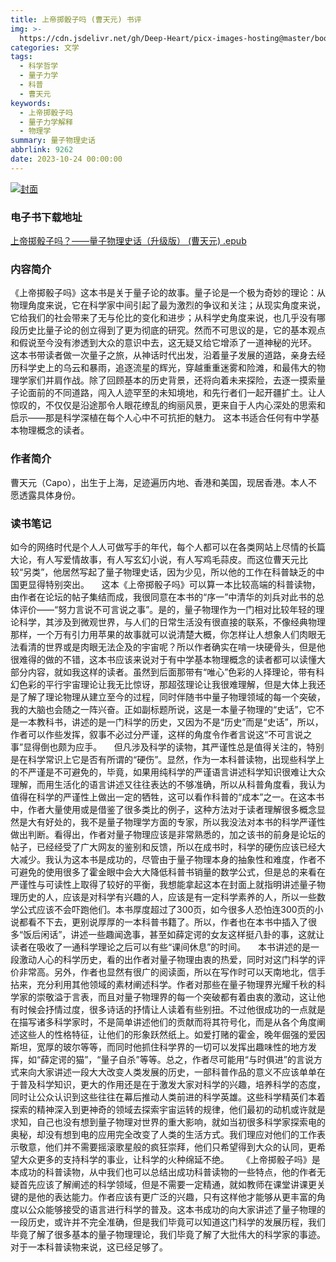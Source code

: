 ```yaml
---
title: 上帝掷骰子吗 (曹天元) 书评
img: >-
  https://cdn.jsdelivr.net/gh/Deep-Heart/picx-images-hosting@master/boomments/上帝掷骰子吗？——量子物理史话（升级版）.e2ik5nljdoo.webp
categories: 文学
tags:
  - 科学哲学
  - 量子力学
  - 科普
  - 曹天元
keywords:
  - 上帝掷骰子吗
  - 量子力学解释
  - 物理学
summary: 量子物理史话
abbrlink: 9262
date: 2023-10-24 00:00:00
---
```


[![封面](https://cdn.jsdelivr.net/gh/Deep-Heart/picx-images-hosting@master/boomments/上帝掷骰子吗？——量子物理史话（升级版）.e2ik5nljdoo.webp)]()
### 电子书下载地址
[上帝掷骰子吗？——量子物理史话（升级版） (曹天元) .epub](https://url57.ctfile.com/f/23765157-960584739-5d0b32?p=9554)

### 内容简介
《上帝掷骰子吗》这本书是关于量子论的故事。量子论是一个极为奇妙的理论：从物理角度来说，它在科学家中间引起了最为激烈的争议和关注；从现实角度来说，它给我们的社会带来了无与伦比的变化和进步；从科学史角度来说，也几乎没有哪段历史比量子论的创立得到了更为彻底的研究。然而不可思议的是，它的基本观点和假说至今没有渗透到大众的意识中去，这无疑又给它增添了一道神秘的光环。    这本书带读者做一次量子之旅，从神话时代出发，沿着量子发展的道路，亲身去经历科学史上的乌云和暴雨，追逐流星的辉光，穿越重重迷雾和险滩，和最伟大的物理学家们并肩作战。除了回顾基本的历史背景，还将向着未来探险，去逐一摸索量子论面前的不同道路，闯入人迹罕至的未知境地，和先行者们一起开疆扩土。让人惊叹的，不仅仅是沿途那令人眼花缭乱的绚丽风景，更来自于人内心深处的思索和启示——那是科学深植在每个人心中不可抗拒的魅力。    这本书适合任何有中学基本物理概念的读者。

### 作者简介
曹天元（Capo），出生于上海，足迹遍历内地、香港和美国，现居香港。本人不愿透露具体身份。

### 读书笔记
如今的网络时代是个人人可做写手的年代，每个人都可以在各类网站上尽情的长篇大论，有人写爱情故事，有人写玄幻小说，有人写鸡毛蒜皮。而这位曹天元比较“另类”，他居然写起了量子物理史话，因为少见，所以他的工作在科普缺乏的中国更显得特别突出。
    这本《上帝掷骰子吗》可以算一本比较高端的科普读物，由作者在论坛的帖子集结而成，我很同意在本书的“序一”中清华的刘兵对此书的总体评价――“努力言说不可言说之事”。是的，量子物理作为一门相对比较年轻的理论科学，其涉及到微观世界，与人们的日常生活没有很直接的联系，不像经典物理那样，一个万有引力用苹果的故事就可以说清楚大概，你怎样让人想象人们肉眼无法看清的世界或是肉眼无法企及的宇宙呢？所以作者确实在啃一块硬骨头，但是他很难得的做的不错，这本书应该来说对于有中学基本物理概念的读者都可以读懂大部分内容，就如我这样的读者。虽然到后面那带有“唯心”色彩的人择理论，带有科幻色彩的平行宇宙理论让我无比惊讶，那超弦理论让我很难理解，但是大体上我还是了解了理论物理从建立至今的过程，同时伴随书中量子物理领域的每一个突破，我的大脑也会随之一阵兴奋。正如副标题所说，这是一本量子物理的“史话”，它不是一本教科书，讲述的是一门科学的历史，又因为不是“历史”而是“史话”，所以，作者可以作些发挥，叙事不必过分严谨，这样的角度令作者言说这“不可言说之事”显得倒也颇为应手。
    但凡涉及科学的读物，其严谨性总是值得关注的，特别是在科学常识上它是否有所谓的“硬伤”。显然，作为一本科普读物，出现些科学上的不严谨是不可避免的，毕竟，如果用纯科学的严谨语言讲述科学知识很难让大众理解，而用生活化的语言讲述又往往表达的不够准确，所以从科普角度看，我认为值得在科学的严谨性上做出一定的牺牲，这可以看作科普的“成本”之一。在这本书中，作者大量使用或是借鉴了很多类比的例子，这种方法对于读者理解很多概念显然是大有好处的，我不是量子物理学方面的专家，所以我没法对本书的科学严谨性做出判断。看得出，作者对量子物理应该是非常熟悉的，加之该书的前身是论坛的帖子，已经经受了广大网友的鉴别和反馈，所以在成书时，科学的硬伤应该已经大大减少。我认为这本书是成功的，尽管由于量子物理本身的抽象性和难度，作者不可避免的使用很多了霍金眼中会大大降低科普书销量的数学公式，但是总的来看在严谨性与可读性上取得了较好的平衡，我想能拿起这本在封面上就指明讲述量子物理历史的人，应该是对科学有兴趣的人，应该是有一定科学素养的人，所以一些数学公式应该不会吓跑他们。本书厚度超过了300页，如今很多人恐怕连300页的小说都看不下去，更别说厚厚的一本科普书籍了。所以，作者也在本书中插入了很多“饭后闲话”，讲述一些趣闻逸事，甚至如薛定谔的女友这样挺八卦的事，这就让读者在吸收了一通科学理论之后可以有些“课间休息”的时间。
    本书讲述的是一段激动人心的科学历史，看的出作者对量子物理由衷的热爱，同时对这门科学的评价非常高。另外，作者也显然有很广的阅读面，所以在写作时可以天南地北，信手拈来，充分利用其他领域的素材阐述科学。作者对那些在量子物理界光耀千秋的科学家的崇敬溢于言表，而且对量子物理界的每一个突破都有着由衷的激动，这让他有时候会抒情过度，很多诗话的抒情让人读着有些别扭。不过他很成功的一点就是在描写诸多科学家时，不是简单讲述他们的贡献而将其符号化，而是从各个角度阐述这些人的性格特征，让他们的形象跃然纸上。如爱打赌的霍金，晚年倔强的爱因斯坦，宽厚的玻尔等等，而同时他抓住科学界的一切可以发挥出趣味性的地方发挥，如“薛定谔的猫”，“量子自杀”等等。总之，作者尽可能用“与时俱进”的言说方式来向大家讲述一段大大改变人类发展的历史，一部科普作品的意义不应该单单在于普及科学知识，更大的作用还是在于激发大家对科学的兴趣，培养科学的态度，同时让公众认识到这些往往在幕后推动人类前进的科学英雄。这些科学精英们本着探索的精神深入到更神奇的领域去探索宇宙运转的规律，他们最初的动机或许就是求知，自己也没有想到量子物理对世界的重大影响，就如当初很多科学家探索电的奥秘，却没有想到电的应用完全改变了人类的生活方式。我们理应对他们的工作表示敬意，他们并不需要摇滚歌星般的疯狂崇拜，他们只希望得到大众的认同，更希望大众更多的支持科学的事业，让科学的火种绵延不绝。
    《上帝掷骰子吗》是本成功的科普读物，从中我们也可以总结出成功科普读物的一些特点，他的作者无疑首先应该了解阐述的科学领域，但是不需要一定精通，就如教师在课堂讲课更关键的是他的表达能力。作者应该有更广泛的兴趣，只有这样他才能够从更丰富的角度以公众能够接受的语言进行科学的普及。这本书成功的向大家讲述了量子物理的一段历史，或许并不完全准确，但是我们毕竟可以知道这门科学的发展历程，我们毕竟了解了很多基本的量子物理理论，我们毕竟了解了大批伟大的科学家的事迹。对于一本科普读物来说，这已经足够了。
